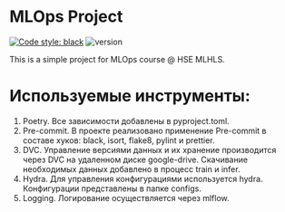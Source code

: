 # MLOps Project
[![Code style: black](https://img.shields.io/badge/code%20style-black-000000.svg)](https://github.com/psf/black)
![version](https://img.shields.io/badge/version-0.1.0-blue)

This is a simple project for MLOps course @ HSE MLHLS. 

# Используемые инструменты:

1. Poetry. Все зависимости добавлены в pyproject.toml.
2. Pre-commit. В проекте реализовано применение Pre-commit в составе хуков: black, isort, flake8, pylint и prettier.
3. DVC. Управление версиями данных и их хранение производится через DVC на удаленном диске google-drive. 
Скачивание необходимых данных добавлено в процесс train и infer. 
4. Hydra. Для управления конфигурациями используется hydra. Конфигурации представлены в папке сonfigs.
5. Logging. Логирование осуществляется через mlflow.

